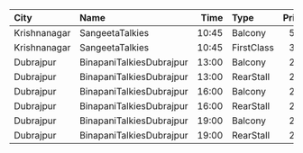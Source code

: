 | City         | Name                     |  Time | Type       | Price | Capacity | Booked |
| :----------- | :----------------------- | ----: | :--------- | ----: | -------: | -----: |
| Krishnanagar | SangeetaTalkies          | 10:45 | Balcony    |   50₹ |      231 |    165 |
| Krishnanagar | SangeetaTalkies          | 10:45 | FirstClass |   30₹ |      513 |    454 |
| Dubrajpur    | BinapaniTalkiesDubrajpur | 13:00 | Balcony    |   25₹ |      200 |    160 |
| Dubrajpur    | BinapaniTalkiesDubrajpur | 13:00 | RearStall  |   20₹ |      500 |    460 |
| Dubrajpur    | BinapaniTalkiesDubrajpur | 16:00 | Balcony    |   25₹ |      200 |    160 |
| Dubrajpur    | BinapaniTalkiesDubrajpur | 16:00 | RearStall  |   20₹ |      500 |    460 |
| Dubrajpur    | BinapaniTalkiesDubrajpur | 19:00 | Balcony    |   25₹ |      200 |    160 |
| Dubrajpur    | BinapaniTalkiesDubrajpur | 19:00 | RearStall  |   20₹ |      500 |    460 |